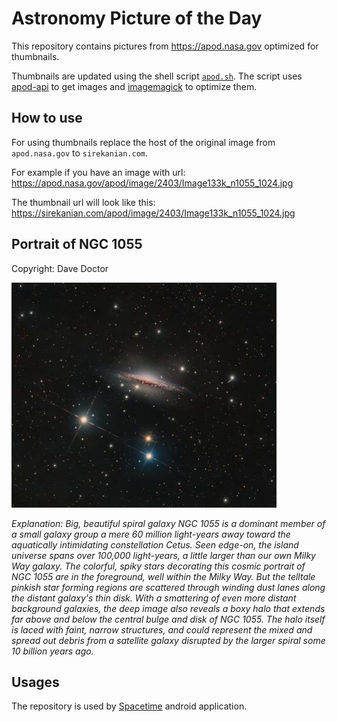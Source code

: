 # Astronomy Picture of the Day

This repository contains pictures from https://apod.nasa.gov optimized for thumbnails.

Thumbnails are updated using the shell script [`apod.sh`](apod.sh). The script
uses [apod-api](https://github.com/nasa/apod-api) to get images and [imagemagick](https://imagemagick.org) to
optimize them.

## How to use

For using thumbnails replace the host of the original image from `apod.nasa.gov` to `sirekanian.com`.

For example if you have an image with url:<br>
https://apod.nasa.gov/apod/image/2403/Image133k_n1055_1024.jpg

The thumbnail url will look like this:<br>
https://sirekanian.com/apod/image/2403/Image133k_n1055_1024.jpg

## Portrait of NGC 1055

Copyright: Dave Doctor

[![the picture of the day][1]][2]

_Explanation: Big, beautiful spiral galaxy NGC 1055 is a dominant member of a small galaxy group a mere 60 million light-years away toward the aquatically intimidating constellation Cetus. Seen edge-on, the island universe spans over 100,000 light-years, a little larger than our own Milky Way galaxy. The colorful, spiky stars decorating this cosmic portrait of NGC 1055 are in the foreground, well within the Milky Way. But the telltale pinkish star forming regions are scattered through winding dust lanes along the distant galaxy's thin disk. With a smattering of even more distant background galaxies, the deep image also reveals a boxy halo that extends far above and below the central bulge and disk of NGC 1055. The halo itself is laced with faint, narrow structures, and could represent the mixed and spread out debris from a satellite galaxy disrupted by the larger spiral some 10 billion years ago._

## Usages

The repository is used by [Spacetime][3] android application.

[1]: image/2403/Image133k_n1055_1024.jpg

[2]: https://apod.nasa.gov/apod/image/2403/Image133k_n1055_1024.jpg

[3]: https://github.com/sirekanian/spacetime
